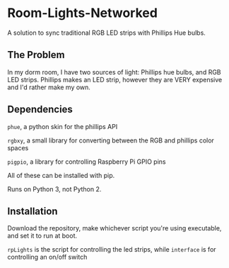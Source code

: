 # Room-Lights-Networked
A solution to sync traditional RGB LED strips with Phillips Hue bulbs. 


## The Problem 
In my dorm room, I have two sources of light: Phillips hue bulbs, and RGB LED strips. Phillips makes an LED strip, however they are VERY expensive and I'd rather make my own. 


## Dependencies

`phue`, a python skin for the phillips API 

`rgbxy`, a small library for converting between the RGB and phillips color spaces 

`pigpio`, a library for controlling Raspberry Pi GPIO pins

All of these can be installed with pip. 

Runs on Python 3, not Python 2.

## Installation

Download the repository, make whichever script you're using executable, and set it to run at boot. 

`rpLights` is the script for controlling the led strips, while `interface` is for controlling an on/off switch 



